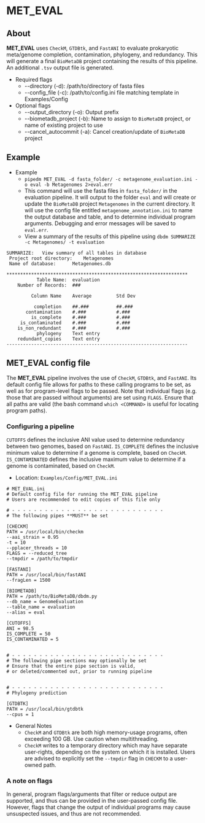 # MET_EVAL

## About

**MET_EVAL** uses `CheckM`, `GTDBtk`, and `FastANI` to evaluate prokaryotic meta/genome completion, contamination,
phylogeny, and redundancy. This will generate a final `BioMetaDB` project containing the results of this pipeline.
An additional `.tsv` output file is generated.

- Required flags
    - --directory (-d): /path/to/directory of fasta files
    - --config_file (-c): /path/to/config.ini file matching template in Examples/Config
- Optional flags
    - --output_directory (-o): Output prefix
    - --biometadb_project (-b): Name to assign to `BioMetaDB` project, or name of existing project to use
    - --cancel_autocommit (-a): Cancel creation/update of `BioMetaDB` project
    
## Example

- Example
    - `pipedm MET_EVAL -d fasta_folder/ -c metagenome_evaluation.ini -o eval -b Metagenomes 2>eval.err`
    - This command will use the fasta files in `fasta_folder/` in the evaluation pipeline. It will output to the folder
    `eval` and will create or update the `BioMetaDB` project `Metagenomes` in the current directory. It will use the config 
    file entitled `metagenome_annotation.ini` to name the output database and table, and to determine individual program 
    arguments. Debugging and error messages will be saved to `eval.err`.
    - View a summary of the results of this pipeline using `dbdm SUMMARIZE -c Metagenomes/ -t evaluation`
<pre><code>SUMMARIZE:	View summary of all tables in database
 Project root directory:	Metagenomes
 Name of database:		Metagenomes.db

******************************************************************
	       Table Name:	evaluation  
	Number of Records:	###       

	     Column Name	Average     	Std Dev   

	      completion	##.###      	##.###      
	   contamination	#.###       	#.###      
	     is_complete	#.###       	#.###       
	 is_contaminated	#.###       	#.###       
	is_non_redundant	#.###       	#.###       
	       phylogeny	Text entry  
	redundant_copies	Text entry  
------------------------------------------------------------------</code></pre>
    
## MET_EVAL config file

The **MET_EVAL** pipeline involves the use of `CheckM`, `GTDBtk`, and `FastANI`. Its default config file allows for
paths to these calling programs to be set, as well as for program-level flags to be passed. Note that individual flags
(e.g. those that are passed without arguments) are set using `FLAGS`. Ensure that all paths are valid (the bash command
`which <COMMAND>` is useful for locating program paths).

### Configuring a pipeline

`CUTOFFS` defines the inclusive ANI value used to determine redundancy between two genomes, based on `FastANI`. 
`IS_COMPLETE` defines the inclusive minimum value to determine if a genome is complete, based on `CheckM`.
`IS_CONTAMINATED` defines the inclusive maximum value to determine if a genome is contaminated, based on `CheckM`. 

- Location: `Examples/Config/MET_EVAL.ini`
<pre><code># MET_EVAL.ini
# Default config file for running the MET_EVAL pipeline
# Users are recommended to edit copies of this file only

# - - - - - - - - - - - - - - - - - - - - - - - - - - - -
# The following pipes **MUST** be set

[CHECKM]
PATH = /usr/local/bin/checkm
--aai_strain = 0.95
-t = 10
--pplacer_threads = 10
FLAGS = --reduced_tree
--tmpdir = /path/to/tmpdir

[FASTANI]
PATH = /usr/local/bin/fastANI
--fragLen = 1500

[BIOMETADB]
PATH = /path/to/BioMetaDB/dbdm.py
--db_name = GenomeEvaluation
--table_name = evaluation
--alias = eval

[CUTOFFS]
ANI = 98.5
IS_COMPLETE = 50
IS_CONTAMINATED = 5


# - - - - - - - - - - - - - - - - - - - - - - - - - - - -
# The following pipe sections may optionally be set
# Ensure that the entire pipe section is valid, 
# or deleted/commented out, prior to running pipeline


# - - - - - - - - - - - - - - - - - - - - - - - - - - - -
# Phylogeny prediction

[GTDBTK]
PATH = /usr/local/bin/gtdbtk
--cpus = 1</code></pre>

- General Notes
    - `CheckM` and `GTDBtk` are both high memory-usage programs, often exceeding 100 GB. Use caution when multithreading.
    - `CheckM` writes to a temporary directory which may have separate user-rights, depending on the system on which it
    is installed. Users are advised to explicitly set the `--tmpdir` flag in `CHECKM` to a user-owned path.
    
### A note on flags

In general, program flags/arguments that filter or reduce output are supported, and thus can be provided in the user-passed
config file. However, flags that change the output of individual programs may cause unsuspected issues, and thus are not
recommended.
    